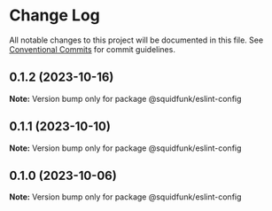 # Change Log

All notable changes to this project will be documented in this file.
See [Conventional Commits](https://conventionalcommits.org) for commit guidelines.

## 0.1.2 (2023-10-16)

**Note:** Version bump only for package @squidfunk/eslint-config





## 0.1.1 (2023-10-10)

**Note:** Version bump only for package @squidfunk/eslint-config





## 0.1.0 (2023-10-06)

**Note:** Version bump only for package @squidfunk/eslint-config
